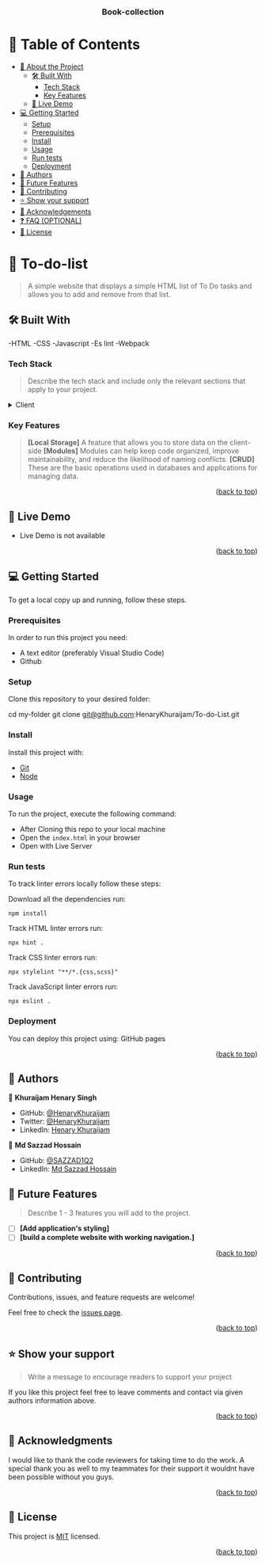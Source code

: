 <a name="readme-top"></a>

<div align="center">
 
  <h3><b>Book-collection</b></h3>

</div>

<!-- TABLE OF CONTENTS -->

# 📗 Table of Contents

- [📖 About the Project](#about-project)
  - [🛠 Built With](#built-with)
    - [Tech Stack](#tech-stack)
    - [Key Features](#key-features)
  - [🚀 Live Demo](#live-demo)
- [💻 Getting Started](#getting-started)
  - [Setup](#setup)
  - [Prerequisites](#prerequisites)
  - [Install](#install)
  - [Usage](#usage)
  - [Run tests](#run-tests)
  - [Deployment](#triangular_flag_on_post-deployment)
- [👥 Authors](#authors)
- [🔭 Future Features](#future-features)
- [🤝 Contributing](#contributing)
- [⭐️ Show your support](#support)
- [🙏 Acknowledgements](#acknowledgements)
- [❓ FAQ (OPTIONAL)](#faq)
- [📝 License](#license)

<!-- PROJECT DESCRIPTION -->

# 📖 To-do-list <a name="about-project"></a>

> A simple website that displays a simple HTML list of To Do tasks and allows you to add and remove from that list.

## 🛠 Built With <a name="built-with">
-HTML
-CSS
-Javascript
-Es lint
-Webpack</a>

### Tech Stack <a name="tech-stack"></a>

> Describe the tech stack and include only the relevant sections that apply to your project.

<details>
  <summary>Client</summary>
  <ul>
    <li>Html</li>
    <li>Css </li>
    <li>Javascript </li>
    <li> Webpack </li>
     </ul>
</details>

<!-- Features -->

### Key Features <a name="key-features"></a>

> **[Local Storage]**
  > A feature that allows you to store data on the client-side
  **[Modules]**
  > Modules can help keep code organized, improve maintainability, and reduce the likelihood of naming conflicts.
  **[CRUD]**
  > These are the basic operations used in databases and applications for managing data.


<p align="right">(<a href="#readme-top">back to top</a>)</p>


## 🚀 Live Demo <a name="live-demo"></a>

- Live Demo is not available

<p align="right">(<a href="#readme-top">back to top</a>)</p>


## 💻 Getting Started <a name="getting-started"></a>

To get a local copy up and running, follow these steps.

### Prerequisites

In order to run this project you need:

- A text editor (preferably Visual Studio Code)
- Github

### Setup

Clone this repository to your desired folder:

cd my-folder git clone git@github.com:HenaryKhuraijam/To-do-List.git

### Install

Install this project with:

  -  [Git](https://git-scm.com/downloads)
  -  [Node](https://nodejs.org/en/download/)

### Usage

To run the project, execute the following command:
- After Cloning this repo to your local machine
- Open the `index.html` in your browser
- Open with Live Server

### Run tests
To track linter errors locally follow these steps:  

Download all the dependencies run:
```
npm install
```
Track HTML linter errors run:
```
npx hint .
```
Track CSS linter errors run:
```
npx stylelint "**/*.{css,scss}"
```
Track JavaScript linter errors run:
```
npx eslint .
```
### Deployment
You can deploy this project using:
GitHub pages

<p align="right">(<a href="#readme-top">back to top</a>)</p>

<!-- AUTHORS -->

## 👥 Authors <a name="authors"></a>

👤 **Khuraijam Henary Singh**

- GitHub: [@HenaryKhuraijam](https://github.com/HenaryKhuraijam)
- Twitter: [@HenaryKhuraijam](https://twitter.com/HenaryKhuraijam)
- LinkedIn: [Henary Khuraijam](https://www.linkedin.com/in/henary-khuraijam-50487317a)

👤 **Md Sazzad Hossain**

- GitHub: [@SAZZAD1Q2](https://github.com/SAZZAD1Q2)
- LinkedIn: [Md Sazzad Hossain](https://www.linkedin.com/in/md-sazzad-hossain-054720257/)

<!-- FUTURE FEATURES -->

## 🔭 Future Features <a name="future-features"></a>

> Describe 1 - 3 features you will add to the project.

- [ ] **[Add application's styling]**
- [ ] **[build a complete website with working navigation.]**

<p align="right">(<a href="#readme-top">back to top</a>)</p>

## 🤝 Contributing <a name="contributing"></a>

Contributions, issues, and feature requests are welcome!

Feel free to check the [issues page](../../issues/).

<p align="right">(<a href="#readme-top">back to top</a>)</p>

## ⭐️ Show your support <a name="support"></a>

> Write a message to encourage readers to support your project

If you like this project feel free to leave comments and contact via given authors information above.

<p align="right">(<a href="#readme-top">back to top</a>)</p>

## 🙏 Acknowledgments <a name="acknowledgements"></a>
I would like to thank the code reviewers for taking time to do the work. A special thank you as well to my teammates for their support it wouldnt have been possible without you guys.

<p align="right">(<a href="#readme-top">back to top</a>)</p>

## 📝 License <a name="license"></a>

This project is [MIT](./LICENSE) licensed.

<p align="right">(<a href="#readme-top">back to top</a>)</p>